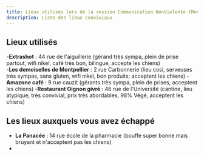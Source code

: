 ```yaml
---
title: Lieux utilisés lors de la session Communication NonViolente (Montpellier)
description: Liste des lieux conviviaux
---
```


## Lieux utilisés 
-**Extrashot** : 44 rue de l'aiguillerie (gérand très sympa, plein de prise partout, wifi nikel, café très bon, bilingue, accepte les chiens)  
-**Les demoiselles de Montpellier** : 2 rue Carbonnerie (lieu cosi, serveuses très sympas, sans gluten, wifi nikel, bon produits; acceptent les chiens) 
-**Amazone café** : 9 rue cauzit (gérants très sympa, plein de prises, acceptent les chiens)
-**Restaurant Oignon givré** : 46 rue de l'Université (cantine, lieu atypique, très convivial, prix très abordables, 98% Végé, acceptent les chiens)


## Les lieux auxquels vous avez échappé
- **La Panacée** : 14 rue école de la pharmacie (bouffe super bonne mais bruyant et n'acceptent pas les chiens)
- 
